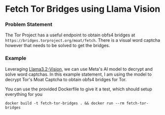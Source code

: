 # Fetch Tor Bridges using Llama Vision

### Problem Statement
The Tor Project has a useful endpoint to obtain obfs4 bridges at `https://bridges.torproject.org/moat/fetch`. There is a visual word captcha however that needs to be solved to get the bridges. 

### Example

Leveraging [Llama3.2-Vision](http://ollama.com/library/llama3.2-vision), we can use Meta's AI model to decrypt and solve word captchas. In this example statement, I am using the model to decrypt Tor's Moat Captcha to obtain obfs4 bridges for Tor.

You can use the provided Dockerfile to give it a test, which should setup everything for you

```
docker build -t fetch-tor-bridges . && docker run --rm fetch-tor-bridges
```